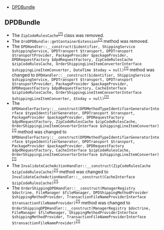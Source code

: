 - [DPDBundle](#dpdbundle)

DPDBundle
---------
* The `ZipCodeRulesCache`<sup>[[?]](https://github.com/oroinc/OroDpdBundle/tree/5.0.0/Cache/ZipCodeRulesCache.php#L10 "Oro\Bundle\DPDBundle\Cache\ZipCodeRulesCache")</sup> class was removed.
* The `OroDPDBundle::getContainerExtension`<sup>[[?]](https://github.com/oroinc/OroDpdBundle/tree/5.0.0/OroDPDBundle.php#L13 "Oro\Bundle\DPDBundle\OroDPDBundle::getContainerExtension")</sup> method was removed.
* The `DPDHandler::__construct($identifier, ShippingService $shippingService, DPDTransport $transport, DPDTransport $transportProvider, PackageProvider $packageProvider, DPDRequestFactory $dpdRequestFactory, ZipCodeRulesCache $zipCodeRulesCache, OrderShippingLineItemConverterInterface $shippingLineItemConverter, DateTime $today = null)`<sup>[[?]](https://github.com/oroinc/OroDpdBundle/tree/5.0.0/Method/DPDHandler.php#L71 "Oro\Bundle\DPDBundle\Method\DPDHandler")</sup> method was changed to `DPDHandler::__construct($identifier, ShippingService $shippingService, DPDTransport $transport, DPDTransport $transportProvider, PackageProvider $packageProvider, DPDRequestFactory $dpdRequestFactory, CacheInterface $zipCodeRulesCache, OrderShippingLineItemConverterInterface $shippingLineItemConverter, $today = null)`<sup>[[?]](https://github.com/oroinc/OroDpdBundle/tree/5.1.0-beta.2/Method/DPDHandler.php#L49 "Oro\Bundle\DPDBundle\Method\DPDHandler")</sup>
* The `DPDHandlerFactory::__construct(DPDMethodTypeIdentifierGeneratorInterface $typeIdentifierGenerator, DPDTransport $transport, PackageProvider $packageProvider, DPDRequestFactory $dpdRequestFactory, ZipCodeRulesCache $zipCodeRulesCache, OrderShippingLineItemConverterInterface $shippingLineItemConverter)`<sup>[[?]](https://github.com/oroinc/OroDpdBundle/tree/5.0.0/Method/Factory/DPDHandlerFactory.php#L48 "Oro\Bundle\DPDBundle\Method\Factory\DPDHandlerFactory")</sup> method was changed to `DPDHandlerFactory::__construct(DPDMethodTypeIdentifierGeneratorInterface $typeIdentifierGenerator, DPDTransport $transport, PackageProvider $packageProvider, DPDRequestFactory $dpdRequestFactory, CacheInterface $zipCodeRulesCache, OrderShippingLineItemConverterInterface $shippingLineItemConverter)`<sup>[[?]](https://github.com/oroinc/OroDpdBundle/tree/5.1.0-beta.2/Method/Factory/DPDHandlerFactory.php#L29 "Oro\Bundle\DPDBundle\Method\Factory\DPDHandlerFactory")</sup>
* The `InvalidateCacheActionHandler::__construct(ZipCodeRulesCache $zipCodeRulesCache)`<sup>[[?]](https://github.com/oroinc/OroDpdBundle/tree/5.0.0/Handler/InvalidateCacheActionHandler.php#L18 "Oro\Bundle\DPDBundle\Handler\InvalidateCacheActionHandler")</sup> method was changed to `InvalidateCacheActionHandler::__construct(CacheInterface $zipCodeRulesCache)`<sup>[[?]](https://github.com/oroinc/OroDpdBundle/tree/5.1.0-beta.2/Handler/InvalidateCacheActionHandler.php#L16 "Oro\Bundle\DPDBundle\Handler\InvalidateCacheActionHandler")</sup>
* The `OrderShippingDPDHandler::__construct(ManagerRegistry $doctrine, FileManager $fileManager, DPDShippingMethodProvider $shippingMethodProvider, TransactionFileNameProviderInterface $transactionFileNameProvider)`<sup>[[?]](https://github.com/oroinc/OroDpdBundle/tree/5.0.0/Handler/OrderShippingDPDHandler.php#L40 "Oro\Bundle\DPDBundle\Handler\OrderShippingDPDHandler")</sup> method was changed to `OrderShippingDPDHandler::__construct(ManagerRegistry $doctrine, FileManager $fileManager, ShippingMethodProviderInterface $shippingMethodProvider, TransactionFileNameProviderInterface $transactionFileNameProvider)`<sup>[[?]](https://github.com/oroinc/OroDpdBundle/tree/5.1.0-beta.2/Handler/OrderShippingDPDHandler.php#L28 "Oro\Bundle\DPDBundle\Handler\OrderShippingDPDHandler")</sup>

